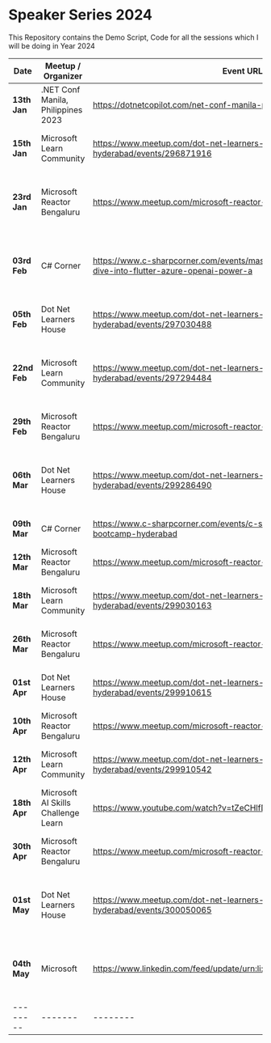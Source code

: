 # Speaker Series 2024

This Repository contains the Demo Script, Code for all the sessions which I will be doing in Year 2024

| Date    | Meetup / Organizer | Event URL | Event Title |
| -------- | ------- | -------- | ------- |
| **13th Jan** | .NET Conf Manila, Philippines 2023 | <https://dotnetcopilot.com/net-conf-manila-philippines-2023> | Microservices using .NET 8, and DAPR (Service to Service Invocation) |
| **15th Jan** | Microsoft Learn Community | <https://www.meetup.com/dot-net-learners-house-hyderabad/events/296871916> | Microservices using .NET 8, and DAPR (Service to Service Invocation) |
| **23rd Jan** | Microsoft Reactor Bengaluru | <https://www.meetup.com/microsoft-reactor-bengaluru/events/297809304> | Travels Solution - Azure Open AI, Python Flask, .NET Blazor Server, Minimal API, and ReactJS |
| **03rd Feb** | C# Corner | <https://www.c-sharpcorner.com/events/mastering-modern-tech-a-deep-dive-into-flutter-azure-openai-power-a> | Travels Solution - Azure Open AI, Python Flask, .NET Blazor Server, Minimal API, and ReactJS |
| **05th Feb** | Dot Net Learners House | <https://www.meetup.com/dot-net-learners-house-hyderabad/events/297030488> | AWS - Code Commit, Build, Deploy with .NET 8 Minimal API |
| **22nd Feb** | Microsoft Learn Community | <https://www.meetup.com/dot-net-learners-house-hyderabad/events/297294484> | Microservices Series - MS SQL Server, Docker, Azure Data Studio, .NET 8, and EF Core |
| **29th Feb** | Microsoft Reactor Bengaluru | <https://www.meetup.com/microsoft-reactor-bengaluru/events/299051375> | AI 102 - Prepare, Create, and Consume Azure AI services |
| **06th Mar** | Dot Net Learners House | <https://www.meetup.com/dot-net-learners-house-hyderabad/events/299286490> | GSoftApp - Low-code platform/framework for database apps development based .NET |
| **09th Mar** | C# Corner | <https://www.c-sharpcorner.com/events/c-sharp-corner-global-ai-bootcamp-hyderabad> | Build your own Chat GPT with .NET and Azure Open AI |
| **12th Mar** | Microsoft Reactor Bengaluru | <https://www.meetup.com/microsoft-reactor-bengaluru/events/299209829> | AI 102 - Secure and Monitor Azure AI Services |
| **18th Mar** | Microsoft Learn Community | <https://www.meetup.com/dot-net-learners-house-hyderabad/events/299030163> | AI 102 - Prepare, Create, and Consume Azure AI services |
| **26th Mar** | Microsoft Reactor Bengaluru | <https://www.meetup.com/microsoft-reactor-bengaluru/events/299375177> | AI 102 - Build decision support with Azure AI Services |
| **01st Apr** | Dot Net Learners House | <https://www.meetup.com/dot-net-learners-house-hyderabad/events/299910615> | Golang Series Introduction, and Getting started with Go - Session 1 |
| **10th Apr** | Microsoft Reactor Bengaluru | <https://www.meetup.com/microsoft-reactor-bengaluru/events/299764723> | AI 102 - Secure and Monitor Azure AI Services - Part II |
| **12th Apr** | Microsoft Learn Community | <https://www.meetup.com/dot-net-learners-house-hyderabad/events/299910542> | Azure AI engineer AI-102 - Secure and Monitor Azure AI Services |
| **18th Apr** | Microsoft AI Skills Challenge Learn | <https://www.youtube.com/watch?v=tZeCHlfDatY> | **Moderator** in Learn Live: Create an Azure AI Search solution |
| **30th Apr** | Microsoft Reactor Bengaluru | <https://www.meetup.com/microsoft-reactor-bengaluru/events/299947260> | AI 102 - Analyze images, Image classification with Azure AI Vision |
| **01st May** | Dot Net Learners House | <https://www.meetup.com/dot-net-learners-house-hyderabad/events/300050065> | Golang Series - Working with Values, Basic Types, Variables, and Constants in Go |
| **04th May** | Microsoft | <https://www.linkedin.com/feed/update/urn:li:activity:7183811218778849281> | Golang Series - Working with Values, Basic Types, Variables, and Constants in Go |
| -------- | ------- | -------- | ------- |
